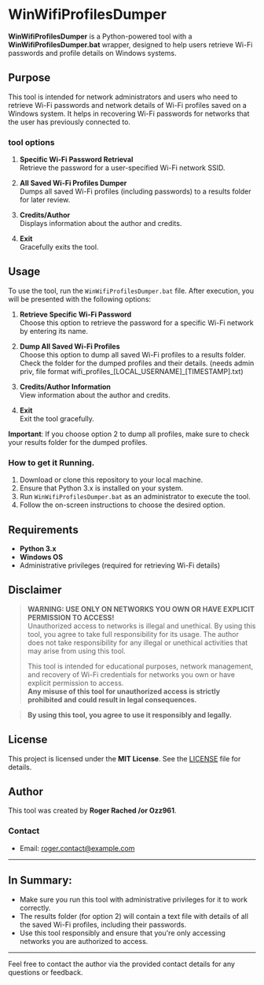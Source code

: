 # WinWifiProfilesDumper

**WinWifiProfilesDumper** is a Python-powered tool with a **WinWifiProfilesDumper.bat** wrapper, designed to help users retrieve Wi-Fi passwords and profile details on Windows systems.

## Purpose

This tool is intended for network administrators and users who need to retrieve Wi-Fi passwords and network details of Wi-Fi profiles saved on a Windows system. It helps in recovering Wi-Fi passwords for networks that the user has previously connected to.

### tool options

1. **Specific Wi-Fi Password Retrieval**  
   Retrieve the password for a user-specified Wi-Fi network SSID.
   
2. **All Saved Wi-Fi Profiles Dumper**  
   Dumps all saved Wi-Fi profiles (including passwords) to a results folder for later review.
   
3. **Credits/Author**  
   Displays information about the author and credits.
   
4. **Exit**  
   Gracefully exits the tool.

## Usage

To use the tool, run the `WinWifiProfilesDumper.bat` file. After execution, you will be presented with the following options:

1. **Retrieve Specific Wi-Fi Password**  
   Choose this option to retrieve the password for a specific Wi-Fi network by entering its name.

2. **Dump All Saved Wi-Fi Profiles**  
   Choose this option to dump all saved Wi-Fi profiles to a results folder. Check the folder for the dumped profiles and their details. (needs admin priv, file format wifi_profiles_[LOCAL_USERNAME]_[TIMESTAMP].txt)

3. **Credits/Author Information**  
   View information about the author and credits.

4. **Exit**  
   Exit the tool gracefully.

**Important**: If you choose option 2 to dump all profiles, make sure to check your results folder for the dumped profiles.

### How to get it Running.

1. Download or clone this repository to your local machine.
2. Ensure that Python 3.x is installed on your system.
3. Run `WinWifiProfilesDumper.bat` as an administrator to execute the tool.
4. Follow the on-screen instructions to choose the desired option.

## Requirements

- **Python 3.x**
- **Windows OS**
- Administrative privileges (required for retrieving Wi-Fi details)

## Disclaimer

> **WARNING: USE ONLY ON NETWORKS YOU OWN OR HAVE EXPLICIT PERMISSION TO ACCESS!**  
> Unauthorized access to networks is illegal and unethical. By using this tool, you agree to take full responsibility for its usage. The author does not take responsibility for any illegal or unethical activities that may arise from using this tool.  
>  
> This tool is intended for educational purposes, network management, and recovery of Wi-Fi credentials for networks you own or have explicit permission to access.  
> **Any misuse of this tool for unauthorized access is strictly prohibited and could result in legal consequences.**

> **By using this tool, you agree to use it responsibly and legally.**

## License

This project is licensed under the **MIT License**. See the [LICENSE](LICENSE) file for details.

## Author

This tool was created by **Roger Rached /or Ozz961**.

### Contact

- Email: [roger.contact@example.com](mailto:roger.contact@example.com)

---

## In Summary:

- Make sure you run this tool with administrative privileges for it to work correctly.
- The results folder (for option 2) will contain a text file with details of all the saved Wi-Fi profiles, including their passwords.
- Use this tool responsibly and ensure that you're only accessing networks you are authorized to access.

---

Feel free to contact the author via the provided contact details for any questions or feedback.
